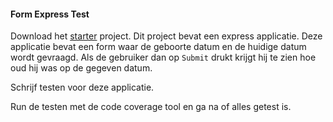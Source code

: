 #### Form Express Test

Download het [starter](./starter.zip) project. Dit project bevat een express applicatie. Deze applicatie bevat een form waar de geboorte datum en de huidige datum wordt gevraagd. Als de gebruiker dan op `Submit` drukt krijgt hij te zien hoe oud hij was op de gegeven datum.

Schrijf testen voor deze applicatie.

Run de testen met de code coverage tool en ga na of alles getest is.